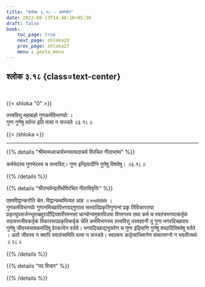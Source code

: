 ```yaml
---
title: "श्लोक ३.१८ - कर्मयोग"
date: 2022-08-13T14:40:16+05:30
draft: false
book:
    toc_page: true
    next_page: shloka29
    prev_page: shloka27
    menu : geeta_menu
---
```




## श्लोक ३.१८ {class=text-center}

<br/>

{{< shloka  "0"  >}}

तत्त्ववित्तु महाबाहो गुणकर्मविभागयोः ।  
गुणा गुणेषु वर्तन्त इति मत्वा न सज्जते ॥३.१८॥   


{{< /shloka >}}

---


{{% details "श्रीमत्मध्वाचार्यभगवत्पादाचर्य विरचित  गीताभाष्य" %}}

कर्मभेदस्य गुणभेदस्य च तत्त्ववित्। गुणा इन्द्रियादीनि गुणेषु विषयेषु। ॥३.१८॥ 



{{% /details %}}



{{% details "श्रीराघवेन्द्रतीर्थविरचित गीताविवृतिः" %}}

एवमविद्वान्करोति चेत‌. विद्वान्कथमित्यत आह ॥ `तत्त्वविदिति` ।  
गुणकर्मविभागयोः गुणानमिच्छादिभगवद्गुणाता सत्त्वादिप्रकृतिगुणानां
प्रकृ तिंविकारतया प्रकृत्युपसर्जनभूतचक्षुरादींद्रियशरीरमनसां
चान्योन्यमुक्तविधया विभागस्य तथा कर्म च स्वतंत्रभगवत्कर्तृकं 
तदायत्तजीवकर्तृकं विकाररूपप्रकृतिकर्वृकं चेति कर्मविभागस्य 
तत्त्ववित्तु तत्त्वज्ञानी तु गुणा भगवदिच्छादयः गुणेषु 
जीवस्वभावकर्मादिषु प्रेरकत्वेन
वर्तते। भगवदिच्छाद्यनुसरेण च गुणा इंद्रियाणि गुणेषु 
शब्दादिविषयेषु वर्तते । अतो जीवस्य न क्वापि स्वातंत्र्यमिति मत्वा न 
सज्जते। स्वात्मनः कर्तृत्वाभिमानेन
संसारमग्नो न भवतीत्यर्थः ॥ २८॥

{{% /details %}}



{{% details "पद विचार" %}}


{{% /details %}}
